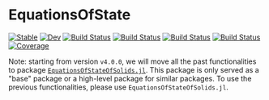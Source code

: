 # EquationsOfState

[![Stable](https://img.shields.io/badge/docs-stable-blue.svg)](https://MineralsCloud.github.io/EquationsOfState.jl/stable)
[![Dev](https://img.shields.io/badge/docs-dev-blue.svg)](https://MineralsCloud.github.io/EquationsOfState.jl/dev)
[![Build Status](https://github.com/MineralsCloud/EquationsOfState.jl/workflows/CI/badge.svg)](https://github.com/MineralsCloud/EquationsOfState.jl/actions)
[![Build Status](https://ci.appveyor.com/api/projects/status/github/MineralsCloud/EquationsOfState.jl?svg=true)](https://ci.appveyor.com/project/MineralsCloud/EquationsOfState-jl)
[![Build Status](https://cloud.drone.io/api/badges/MineralsCloud/EquationsOfState.jl/status.svg)](https://cloud.drone.io/MineralsCloud/EquationsOfState.jl)
[![Build Status](https://api.cirrus-ci.com/github/MineralsCloud/EquationsOfState.jl.svg)](https://cirrus-ci.com/github/MineralsCloud/EquationsOfState.jl)
[![Coverage](https://codecov.io/gh/MineralsCloud/EquationsOfState.jl/branch/master/graph/badge.svg)](https://codecov.io/gh/MineralsCloud/EquationsOfState.jl)

Note: starting from version `v4.0.0`, we will move all the past functionalities to package
[`EquationsOfStateOfSolids.jl`](https://github.com/MineralsCloud/EquationsOfStateOfSolids.jl).
This package is only served as a "base" package or a high-level package for similar packages.
To use the previous functionalities, please use `EquationsOfStateOfSolids.jl`.
